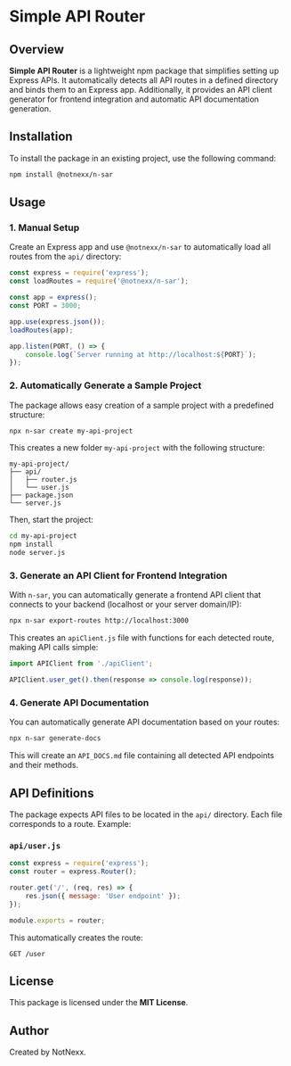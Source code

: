 # Simple API Router

## Overview
**Simple API Router** is a lightweight npm package that simplifies setting up Express APIs. It automatically detects all API routes in a defined directory and binds them to an Express app. Additionally, it provides an API client generator for frontend integration and automatic API documentation generation.

## Installation

To install the package in an existing project, use the following command:

```bash
npm install @notnexx/n-sar
```

## Usage

### 1. Manual Setup

Create an Express app and use `@notnexx/n-sar` to automatically load all routes from the `api/` directory:

```javascript
const express = require('express');
const loadRoutes = require('@notnexx/n-sar');

const app = express();
const PORT = 3000;

app.use(express.json());
loadRoutes(app);

app.listen(PORT, () => {
    console.log(`Server running at http://localhost:${PORT}`);
});
```

### 2. Automatically Generate a Sample Project

The package allows easy creation of a sample project with a predefined structure:

```bash
npx n-sar create my-api-project
```

This creates a new folder `my-api-project` with the following structure:

```
my-api-project/
├── api/
│   ├── router.js
│   └── user.js
├── package.json
└── server.js
```

Then, start the project:

```bash
cd my-api-project
npm install
node server.js
```

### 3. Generate an API Client for Frontend Integration

With `n-sar`, you can automatically generate a frontend API client that connects to your backend (localhost or your server domain/IP):

```bash
npx n-sar export-routes http://localhost:3000
```

This creates an `apiClient.js` file with functions for each detected route, making API calls simple:

```javascript
import APIClient from './apiClient';

APIClient.user_get().then(response => console.log(response));
```

### 4. Generate API Documentation

You can automatically generate API documentation based on your routes:

```bash
npx n-sar generate-docs
```

This will create an `API_DOCS.md` file containing all detected API endpoints and their methods.

## API Definitions

The package expects API files to be located in the `api/` directory. Each file corresponds to a route. Example:

### `api/user.js`

```javascript
const express = require('express');
const router = express.Router();

router.get('/', (req, res) => {
    res.json({ message: 'User endpoint' });
});

module.exports = router;
```

This automatically creates the route:
```
GET /user
```

## License
This package is licensed under the **MIT License**.

## Author
Created by NotNexx.


